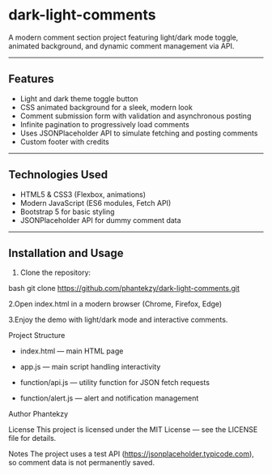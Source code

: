 # dark-light-comments

A modern comment section project featuring light/dark mode toggle, animated background, and dynamic comment management via API.

---

## Features

- Light and dark theme toggle button  
- CSS animated background for a sleek, modern look  
- Comment submission form with validation and asynchronous posting  
- Infinite pagination to progressively load comments  
- Uses JSONPlaceholder API to simulate fetching and posting comments  
- Custom footer with credits  

---

## Technologies Used

- HTML5 & CSS3 (Flexbox, animations)  
- Modern JavaScript (ES6 modules, Fetch API)  
- Bootstrap 5 for basic styling  
- JSONPlaceholder API for dummy comment data  

---

## Installation and Usage

1. Clone the repository:

bash
git clone https://github.com/phantekzy/dark-light-comments.git

2.Open index.html in a modern browser (Chrome, Firefox, Edge)

3.Enjoy the demo with light/dark mode and interactive comments.

Project Structure

* index.html — main HTML page

* app.js — main script handling interactivity

* function/api.js — utility function for JSON fetch requests

* function/alert.js — alert and notification management

Author
Phantekzy

License
This project is licensed under the MIT License — see the LICENSE file for details.

Notes
The project uses a test API (https://jsonplaceholder.typicode.com), so comment data is not permanently saved.

